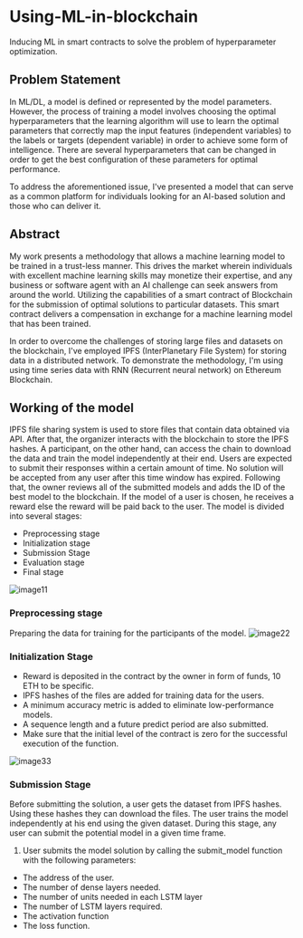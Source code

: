 # Using-ML-in-blockchain
Inducing ML in smart contracts to solve the problem of hyperparameter optimization.

## Problem Statement
In ML/DL, a model is defined or represented by the model parameters. However, the process of training a model involves choosing the optimal hyperparameters that the learning algorithm will use to learn the optimal parameters that correctly map the input features (independent variables) to the labels or targets (dependent variable) in order to achieve some form of intelligence.
There are several hyperparameters that can be changed in order to get the best configuration of these parameters for optimal performance.

To address the aforementioned issue, I've presented a model that can serve as a common platform for individuals looking for an AI-based solution and those who can deliver it.

## Abstract
My work presents a methodology that allows a machine learning model to be trained in a trust-less manner. This drives the market wherein individuals with excellent machine learning skills may
monetize their expertise, and any business or software agent with an AI challenge can seek answers from around the world. Utilizing the capabilities of a smart contract of
Blockchain for the submission of optimal solutions to particular datasets. This smart contract delivers a compensation in exchange for a machine learning model that has been
trained. 

In order to overcome the challenges of storing large files and datasets on the blockchain, I've employed IPFS (InterPlanetary File System) for storing data in a distributed network. To demonstrate the methodology, I'm using using time series data with RNN
(Recurrent neural network) on Ethereum Blockchain.

## Working of the model
IPFS file sharing system is used to store files that contain data obtained via API. After that, the organizer interacts with the blockchain to store the IPFS hashes. A participant, on the other hand, can access the chain to download the data and train the model independently at their end. Users are expected to submit their responses within a certain amount of time. No solution will be accepted from any user after this time window has expired. Following that, the owner reviews all of the submitted models and adds the ID of the best model to the blockchain. If the model of a user is chosen, he receives a reward else the reward will be paid back to the user.
The model is divided into several stages:
* Preprocessing stage
* Initialization stage
* Submission Stage
* Evaluation stage
* Final stage

![image11](https://user-images.githubusercontent.com/45707143/173199426-dee99ecf-935c-4eb8-839a-fff9d2b465c6.PNG)

### Preprocessing stage
Preparing the data for training for the participants of the model.
![image22](https://user-images.githubusercontent.com/45707143/173199626-e0f938dd-b067-4bb1-9667-34a616954c4d.PNG)

### Initialization Stage
* Reward is deposited in the contract by the owner in form of funds, 10 ETH to be specific.
* IPFS hashes of the files are added for training data for the users.
* A minimum accuracy metric is added to eliminate low-performance models.
* A sequence length and a future predict period are also submitted.
* Make sure that the initial level of the contract is zero for the successful execution of the function.

![image33](https://user-images.githubusercontent.com/45707143/173199741-4590495c-d752-46d6-9cc0-5f28ab43cb62.PNG)

### Submission Stage
Before submitting the solution, a user gets the dataset from IPFS hashes. Using these hashes they can download the files. The user trains the model independently at his end using the given dataset. During this stage, any user can submit the potential model in a given time frame.

1. User submits the model solution by calling the submit_model function with the following parameters:
  * The address of the user.
  * The number of dense layers needed.
  * The number of units needed in each LSTM layer
  * The number of LSTM layers required.
  * The activation function
  * The loss function.



